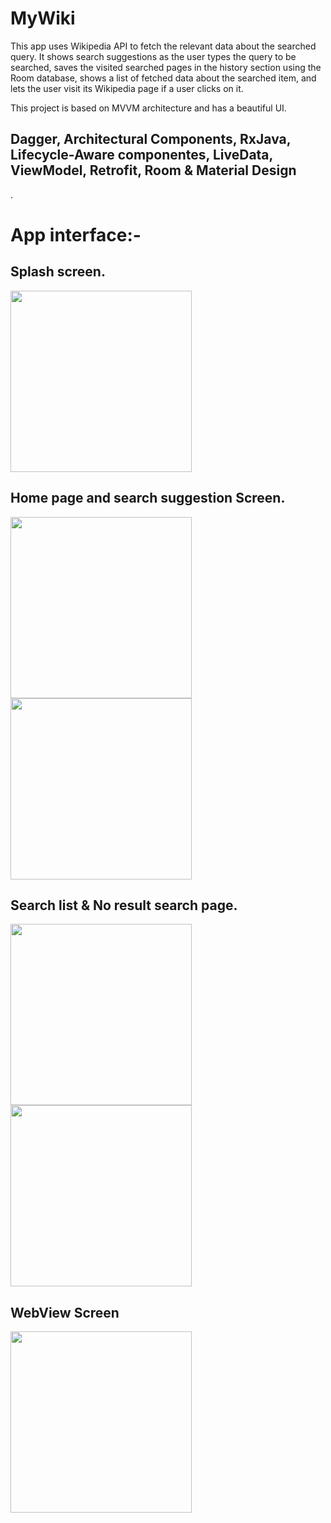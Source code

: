 # MyWiki

This app uses Wikipedia API to fetch the relevant data about the searched query. It shows search suggestions as the user types the query to be searched, saves the visited searched pages in the history section using the Room database, shows a list of fetched data about the searched item, and lets the user visit its Wikipedia page if a user clicks on it.

This project is based on MVVM architecture and has a beautiful UI.

## Dagger, Architectural Components,  RxJava, Lifecycle-Aware componentes, LiveData, ViewModel, Retrofit, Room & Material Design
.


# App interface:-

## Splash screen.

<img src="https://user-images.githubusercontent.com/39986507/118423551-dce82e80-b6e2-11eb-9cf8-39afa85e9266.png" width="290">

## Home page and search suggestion Screen.

<img src="https://user-images.githubusercontent.com/39986507/118641939-6178a100-b7f8-11eb-90d1-70e31b669e3f.png" width="290">   <img src="https://user-images.githubusercontent.com/39986507/118423550-dc4f9800-b6e2-11eb-9f2c-4db487ddbd58.png" width="290">


## Search list & No result search page.
<img src="https://user-images.githubusercontent.com/39986507/118423544-d659b700-b6e2-11eb-91e9-de890735f26f.png" width="290">    <img src="https://user-images.githubusercontent.com/39986507/118641933-60477400-b7f8-11eb-8604-2a830b50be7a.png" width="290">                           

## WebView Screen

<img src="https://user-images.githubusercontent.com/39986507/118423545-d6f24d80-b6e2-11eb-82ac-9898b221d887.png" width="290">

